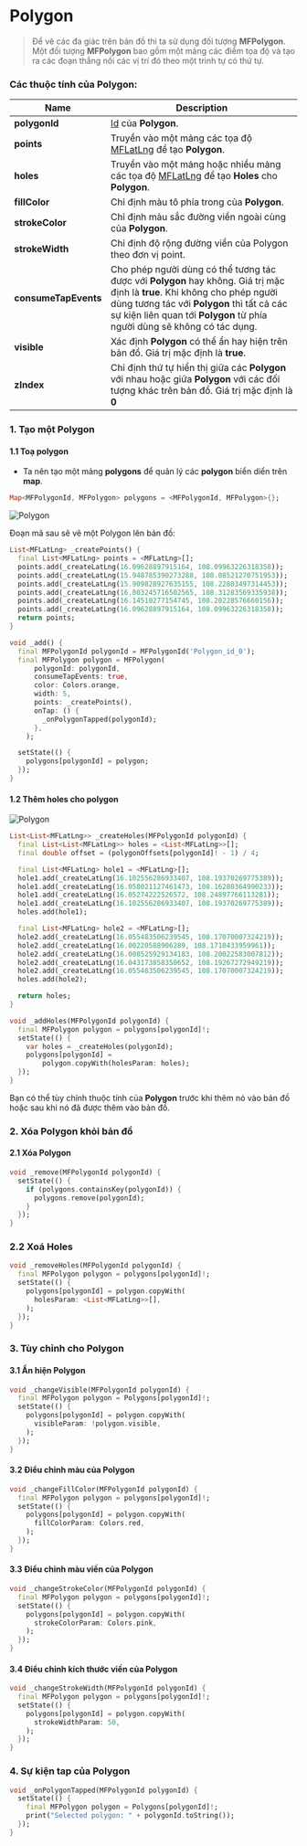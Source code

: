 # Polygon

> Để vẽ các đa giác trên bản đồ thì ta sử dụng đối tượng **MFPolygon**. Một đối tượng **MFPolygon** bao gồm một mảng các điểm tọa độ
và tạo ra các đoạn thẳng nối các vị trí đó theo một trình tự có thứ tự.

### Các thuộc tính của **Polygon**:

| Name                       |Description                                                                                                              |
|----------------------------|-------------------------------------------------------------------------------------------------------------------------|
| **polygonId**              | [Id](//pub.dev/documentation/map4d_map/latest/map4d_map/MFPolygonId-class.html) của **Polygon**.                                                                                                 |
| **points**                 | Truyền vào một mảng các tọa độ [MFLatLng](//pub.dev/documentation/map4d_map/latest/map4d_map/MFLatLng-class.html) để tạo **Polygon**.                                                 |
| **holes**                  | Truyền vào một mảng hoặc nhiều mảng các tọa độ [MFLatLng](//pub.dev/documentation/map4d_map/latest/map4d_map/MFLatLng-class.html) để tạo **Holes** cho **Polygon**.                  |
| **fillColor**              | Chỉ định màu tô phía trong của **Polygon**.                                                                             |
| **strokeColor**            | Chỉ định màu sắc đường viền ngoài cùng của **Polygon**.                                                                 |
| **strokeWidth**            | Chỉ định độ rộng đường viền của Polygon theo đơn vị point.                                                              |
| **consumeTapEvents**       | Cho phép người dùng có thể tương tác được với **Polygon** hay không. Giá trị mặc định là **true**. Khi không cho phép người dùng tương tác với **Polygon** thì tất cả các sự kiện liên quan tới **Polygon** từ phía người dùng sẽ không có tác dụng.  |
| **visible**                | Xác định **Polygon** có thể ẩn hay hiện trên bản đồ. Giá trị mặc định là **true**.                                      |
| **zIndex**                 | Chỉ định thứ tự hiển thị giữa các **Polygon** với nhau hoặc giữa **Polygon** với các đối tượng khác trên bản đồ. Giá trị mặc định là **0**  | 

### 1. Tạo một Polygon

#### 1.1 Toạ polygon
- Ta nên tạo một mảng **polygons** để quản lý các **polygon** biển diển trên **map**.

```dart
Map<MFPolygonId, MFPolygon> polygons = <MFPolygonId, MFPolygon>{};
```

![Polygon](../../resources/polygon.png) 

Đoạn mã sau sẽ vẽ một Polygon lên bản đồ:

```dart
List<MFLatLng> _createPoints() {
  final List<MFLatLng> points = <MFLatLng>[];
  points.add(_createLatLng(16.09628897915164, 108.09963226318358));
  points.add(_createLatLng(15.948785390273288, 108.08521270751953));
  points.add(_createLatLng(15.909828927635155, 108.22803497314453));
  points.add(_createLatLng(16.003245716502565, 108.31283569335938));
  points.add(_createLatLng(16.14510277154745, 108.20228576660156));
  points.add(_createLatLng(16.09628897915164, 108.09963226318358));
  return points;
}

void _add() {
  final MFPolygonId polygonId = MFPolygonId('Polygon_id_0');
  final MFPolygon polygon = MFPolygon(
      polygonId: polygonId,
      consumeTapEvents: true,
      color: Colors.orange,
      width: 5,
      points: _createPoints(),
      onTap: () {
        _onPolygonTapped(polygonId);
      },
    );

  setState(() {
    polygons[polygonId] = polygon;
  });
}
```

#### 1.2 Thêm holes cho polygon 

![Polygon](../../resources/polygonHoles.png) 

```dart
List<List<MFLatLng>> _createHoles(MFPolygonId polygonId) {
  final List<List<MFLatLng>> holes = <List<MFLatLng>>[];
  final double offset = (polygonOffsets[polygonId]! - 1) / 4;

  final List<MFLatLng> hole1 = <MFLatLng>[];
  hole1.add(_createLatLng(16.102556286933407, 108.19370269775389));
  hole1.add(_createLatLng(16.058021127461473, 108.16280364990233));
  hole1.add(_createLatLng(16.05274222526572, 108.24897766113281));
  hole1.add(_createLatLng(16.102556286933407, 108.19370269775389));
  holes.add(hole1);

  final List<MFLatLng> hole2 = <MFLatLng>[];
  hole2.add(_createLatLng(16.055483506239545, 108.17070007324219));
  hole2.add(_createLatLng(16.00220588906289, 108.1710433959961));
  hole2.add(_createLatLng(16.008525929134183, 108.20022583007812));
  hole2.add(_createLatLng(16.043173858350652, 108.19267272949219));
  hole2.add(_createLatLng(16.055483506239545, 108.17070007324219));
  holes.add(hole2);

  return holes;
}

void _addHoles(MFPolygonId polygonId) {
  final MFPolygon polygon = polygons[polygonId]!;
  setState(() {
    var holes = _createHoles(polygonId);
    polygons[polygonId] =
        polygon.copyWith(holesParam: holes);
  });
}
```

Bạn có thể tùy chỉnh thuộc tính của **Polygon** trước khi thêm nó vào bản đồ hoặc sau khi nó đã được thêm vào bản đồ.

### 2. Xóa Polygon khỏi bản đồ

#### 2.1 Xóa Polygon 
```dart
void _remove(MFPolygonId polygonId) {
  setState(() {
    if (polygons.containsKey(polygonId)) {
      polygons.remove(polygonId);
    }
  });
}
```

### 2.2 Xoá Holes
```dart
void _removeHoles(MFPolygonId polygonId) {
  final MFPolygon polygon = polygons[polygonId]!;
  setState(() {
    polygons[polygonId] = polygon.copyWith(
      holesParam: <List<MFLatLng>>[],
    );
  });
}
```

### 3. Tùy chỉnh cho Polygon

#### 3.1 Ẩn hiện Polygon

```dart
void _changeVisible(MFPolygonId polygonId) {
  final MFPolygon polygon = Polygons[polygonId]!;
  setState(() {
    polygons[polygonId] = polygon.copyWith(
      visibleParam: !polygon.visible,
    );
  });
}
```

#### 3.2 Điểu chỉnh màu của Polygon

```dart
void _changeFillColor(MFPolygonId polygonId) {
  final MFPolygon polygon = polygons[polygonId]!;
  setState(() {
    polygons[polygonId] = polygon.copyWith(
      fillColorParam: Colors.red,
    );
  });
}
```

#### 3.3 Điểu chỉnh màu viền của Polygon

```dart
void _changeStrokeColor(MFPolygonId polygonId) {
  final MFPolygon polygon = polygons[polygonId]!;
  setState(() {
    polygons[polygonId] = polygon.copyWith(
      strokeColorParam: Colors.pink,
    );
  });
}
```

#### 3.4 Điểu chỉnh kích thước viền của Polygon

```dart
void _changeStrokeWidth(MFPolygonId polygonId) {
  final MFPolygon polygon = polygons[polygonId]!;
  setState(() {
    polygons[polygonId] = polygon.copyWith(
      strokeWidthParam: 50,
    );
  });
}
```


### 4. Sự kiện tap của Polygon
```dart
void _onPolygonTapped(MFPolygonId polygonId) {
  setState(() {
    final MFPolygon polygon = Polygons[polygonId]!;
    print("Selected polygon: " + polygonId.toString());
  });
}
```
